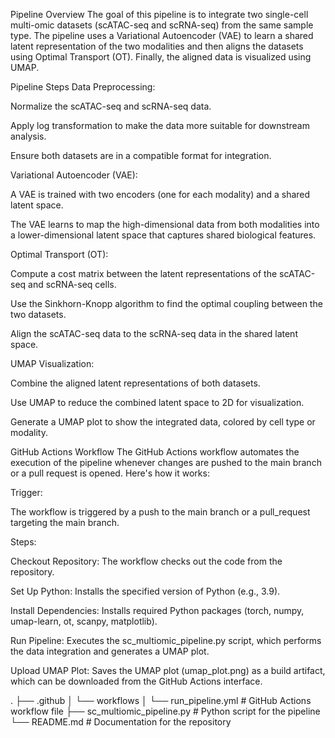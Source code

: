 Pipeline Overview
The goal of this pipeline is to integrate two single-cell multi-omic datasets (scATAC-seq and scRNA-seq) from the same sample type. The pipeline uses a Variational Autoencoder (VAE) to learn a shared latent representation of the two modalities and then aligns the datasets using Optimal Transport (OT). Finally, the aligned data is visualized using UMAP.

Pipeline Steps
Data Preprocessing:

Normalize the scATAC-seq and scRNA-seq data.

Apply log transformation to make the data more suitable for downstream analysis.

Ensure both datasets are in a compatible format for integration.

Variational Autoencoder (VAE):

A VAE is trained with two encoders (one for each modality) and a shared latent space.

The VAE learns to map the high-dimensional data from both modalities into a lower-dimensional latent space that captures shared biological features.

Optimal Transport (OT):

Compute a cost matrix between the latent representations of the scATAC-seq and scRNA-seq cells.

Use the Sinkhorn-Knopp algorithm to find the optimal coupling between the two datasets.

Align the scATAC-seq data to the scRNA-seq data in the shared latent space.

UMAP Visualization:

Combine the aligned latent representations of both datasets.

Use UMAP to reduce the combined latent space to 2D for visualization.

Generate a UMAP plot to show the integrated data, colored by cell type or modality.

GitHub Actions Workflow
The GitHub Actions workflow automates the execution of the pipeline whenever changes are pushed to the main branch or a pull request is opened. Here's how it works:

Trigger:

The workflow is triggered by a push to the main branch or a pull_request targeting the main branch.

Steps:

Checkout Repository: The workflow checks out the code from the repository.

Set Up Python: Installs the specified version of Python (e.g., 3.9).

Install Dependencies: Installs required Python packages (torch, numpy, umap-learn, ot, scanpy, matplotlib).

Run Pipeline: Executes the sc_multiomic_pipeline.py script, which performs the data integration and generates a UMAP plot.

Upload UMAP Plot: Saves the UMAP plot (umap_plot.png) as a build artifact, which can be downloaded from the GitHub Actions interface.


.
├── .github
│   └── workflows
│       └── run_pipeline.yml            # GitHub Actions workflow file
├── sc_multiomic_pipeline.py            # Python script for the pipeline
└── README.md                           # Documentation for the repository

